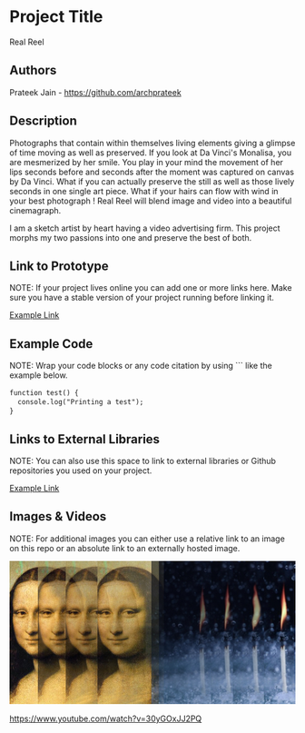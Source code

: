 # Project Title
Real Reel

## Authors
Prateek Jain - https://github.com/archprateek

## Description
Photographs that contain within themselves living elements giving a glimpse of time moving as well as preserved. If you look at Da Vinci's Monalisa, you are mesmerized by her smile. You play in your mind the movement of her lips seconds before and seconds after the moment was captured on canvas by Da Vinci. What if you can actually preserve the still as well as those lively seconds in one single art piece. What if your hairs can flow with wind in your best photograph ! Real Reel will blend image and video into a beautiful cinemagraph.

I am a sketch artist by heart having a video advertising firm. This project morphs my two passions into one and preserve the best of both.

## Link to Prototype
NOTE: If your project lives online you can add one or more links here. Make sure you have a stable version of your project running before linking it.

[Example Link](http://www.google.com "Example Link")

## Example Code
NOTE: Wrap your code blocks or any code citation by using ``` like the example below.
```
function test() {
  console.log("Printing a test");
}
```
## Links to External Libraries
 NOTE: You can also use this space to link to external libraries or Github repositories you used on your project.

[Example Link](http://www.google.com "Example Link")

## Images & Videos
NOTE: For additional images you can either use a relative link to an image on this repo or an absolute link to an externally hosted image.

![Example Image](project_images/cover.jpg?raw=true "Example Image")

https://www.youtube.com/watch?v=30yGOxJJ2PQ
